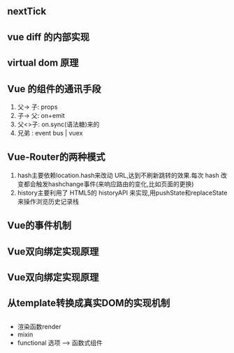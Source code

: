## nextTick

## vue diff 的内部实现

## virtual dom 原理


## Vue 的组件的通讯手段
1. 父-> 子: props
2. 子-> 父: on+emit
3. 父<>子: on.sync(语法糖)来的
4. 兄弟 : event bus | vuex

## Vue-Router的两种模式
1. hash主要依赖location.hash来改动 URL,达到不刷新跳转的效果.每次 hash 改变都会触发hashchange事件(来响应路由的变化,比如页面的更换)
2. history主要利用了 HTML5的 historyAPI 来实现,用pushState和replaceState来操作浏览历史记录栈


## Vue的事件机制

## Vue双向绑定实现原理


## Vue双向绑定实现原理

## 从template转换成真实DOM的实现机制

##
* 渲染函数render
* mixin
* functional 选项 --> 函数式组件